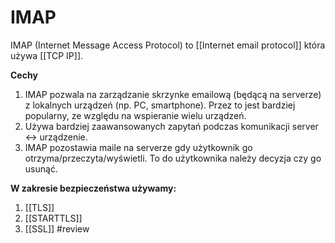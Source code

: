 # IMAP
IMAP (Internet Message Access Protocol) to [[Internet email protocol]] która używa [[TCP IP]].

**Cechy**
1. IMAP pozwala na zarządzanie skrzynke emailową (będącą na serverze) z lokalnych urządzeń (np. PC, smartphone). Przez to jest bardziej popularny, ze względu na wspieranie wielu urządzeń.
2. Używa bardziej zaawansowanych zapytań podczas komunikacji server <-> urządzenie.
3. IMAP pozostawia maile na serverze gdy użytkownik go otrzyma/przeczyta/wyświetli. To do użytkownika należy decyzja czy go usunąć.

**W zakresie bezpieczeństwa używamy:**
1. [[TLS]]
2. [[STARTTLS]]
3. [[SSL]] #review